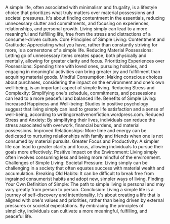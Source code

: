 A simple life, often associated with minimalism and frugality, is a lifestyle choice that prioritizes what truly matters over material possessions and societal pressures. It's about finding contentment in the essentials, reducing unnecessary clutter and commitments, and focusing on experiences, relationships, and personal growth. Living simply can lead to a more meaningful and fulfilling life, free from the stress and distractions of a consumer-driven culture. 
Core Principles of Simple Living:
Contentment and Gratitude:
Appreciating what you have, rather than constantly striving for more, is a cornerstone of a simple life. 
Reducing Material Possessions:
Letting go of unnecessary items creates space, both physically and mentally, allowing for greater clarity and focus. 
Prioritizing Experiences over Possessions:
Spending time with loved ones, pursuing hobbies, and engaging in meaningful activities can bring greater joy and fulfillment than acquiring material goods. 
Mindful Consumption:
Making conscious choices about purchases, considering the impact on the environment and one's own well-being, is an important aspect of simple living. 
Reducing Stress and Complexity:
Simplifying one's schedule, commitments, and possessions can lead to a more peaceful and balanced life. 
Benefits of Simple Living:
Increased Happiness and Well-being:
Studies in positive psychology suggest that living simply can lead to greater life satisfaction and a sense of well-being, according to writingcreativenonfiction.wordpress.com. 
Reduced Stress and Anxiety:
By simplifying their lives, individuals can reduce the stress associated with overwork, financial burdens, and material possessions. 
Improved Relationships:
More time and energy can be dedicated to nurturing relationships with family and friends when one is not consumed by material pursuits. 
Greater Focus and Productivity:
A simpler life can lead to greater clarity and focus, allowing individuals to pursue their goals more effectively. 
Positive Impact on the Environment:
Living simply often involves consuming less and being more mindful of the environment. 
Challenges of Simple Living:
Societal Pressure:
Living simply can be challenging in a society that often equates success with material wealth and accumulation. 
Breaking Old Habits:
It can be difficult to break free from ingrained consumerist habits and adopt new, simpler ways of living. 
Finding Your Own Definition of Simple:
The path to simple living is personal and may vary greatly from person to person. 
Conclusion:
Living a simple life is a journey of self-discovery and intentionality. It's about creating a life that is aligned with one's values and priorities, rather than being driven by external pressures or societal expectations. By embracing the principles of simplicity, individuals can cultivate a more meaningful, fulfilling, and peaceful life. 